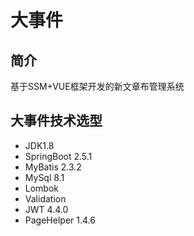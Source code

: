 # 大事件
## 简介
基于SSM+VUE框架开发的新文章布管理系统
## 大事件技术选型
- JDK1.8
- SpringBoot 2.5.1
- MyBatis 2.3.2
- MySql 8.1
- Lombok
- Validation
- JWT 4.4.0
- PageHelper 1.4.6
